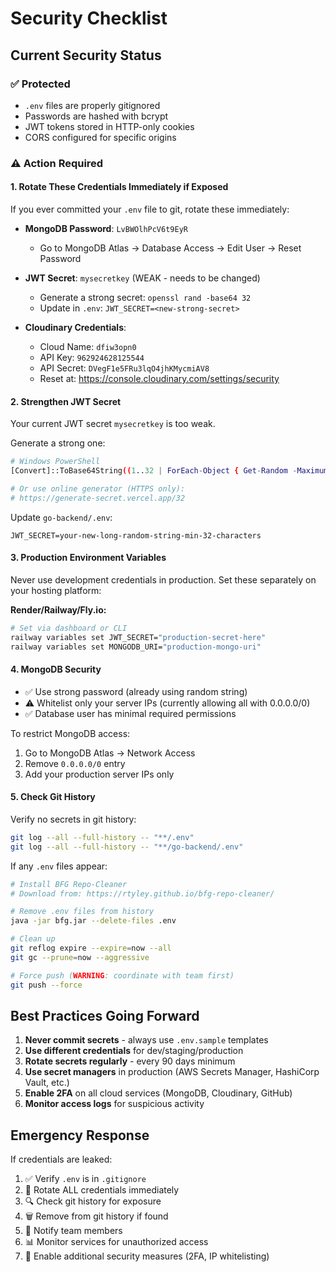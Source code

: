 # Security Checklist

## Current Security Status

### ✅ Protected
- `.env` files are properly gitignored
- Passwords are hashed with bcrypt
- JWT tokens stored in HTTP-only cookies
- CORS configured for specific origins

### ⚠️ Action Required

#### 1. Rotate These Credentials Immediately if Exposed
If you ever committed your `.env` file to git, rotate these immediately:

- **MongoDB Password**: `LvBWOlhPcV6t9EyR`
  - Go to MongoDB Atlas → Database Access → Edit User → Reset Password
  
- **JWT Secret**: `mysecretkey` (WEAK - needs to be changed)
  - Generate a strong secret: `openssl rand -base64 32`
  - Update in `.env`: `JWT_SECRET=<new-strong-secret>`
  
- **Cloudinary Credentials**: 
  - Cloud Name: `dfiw3opn0`
  - API Key: `962924628125544`
  - API Secret: `DVegF1e5FRu3lqO4jhKMycmiAV8`
  - Reset at: https://console.cloudinary.com/settings/security

#### 2. Strengthen JWT Secret
Your current JWT secret `mysecretkey` is too weak.

Generate a strong one:
```bash
# Windows PowerShell
[Convert]::ToBase64String((1..32 | ForEach-Object { Get-Random -Maximum 256 }))

# Or use online generator (HTTPS only):
# https://generate-secret.vercel.app/32
```

Update `go-backend/.env`:
```
JWT_SECRET=your-new-long-random-string-min-32-characters
```

#### 3. Production Environment Variables
Never use development credentials in production. Set these separately on your hosting platform:

**Render/Railway/Fly.io:**
```bash
# Set via dashboard or CLI
railway variables set JWT_SECRET="production-secret-here"
railway variables set MONGODB_URI="production-mongo-uri"
```

#### 4. MongoDB Security
- ✅ Use strong password (already using random string)
- ⚠️ Whitelist only your server IPs (currently allowing all with 0.0.0.0/0)
- ✅ Database user has minimal required permissions

To restrict MongoDB access:
1. Go to MongoDB Atlas → Network Access
2. Remove `0.0.0.0/0` entry
3. Add your production server IPs only

#### 5. Check Git History
Verify no secrets in git history:
```bash
git log --all --full-history -- "**/.env"
git log --all --full-history -- "**/go-backend/.env"
```

If any `.env` files appear:
```bash
# Install BFG Repo-Cleaner
# Download from: https://rtyley.github.io/bfg-repo-cleaner/

# Remove .env files from history
java -jar bfg.jar --delete-files .env

# Clean up
git reflog expire --expire=now --all
git gc --prune=now --aggressive

# Force push (WARNING: coordinate with team first)
git push --force
```

## Best Practices Going Forward

1. **Never commit secrets** - always use `.env.sample` templates
2. **Use different credentials** for dev/staging/production
3. **Rotate secrets regularly** - every 90 days minimum
4. **Use secret managers** in production (AWS Secrets Manager, HashiCorp Vault, etc.)
5. **Enable 2FA** on all cloud services (MongoDB, Cloudinary, GitHub)
6. **Monitor access logs** for suspicious activity

## Emergency Response

If credentials are leaked:
1. ✅ Verify `.env` is in `.gitignore`
2. 🔄 Rotate ALL credentials immediately
3. 🔍 Check git history for exposure
4. 🗑️ Remove from git history if found
5. 📧 Notify team members
6. 📊 Monitor services for unauthorized access
7. 🔐 Enable additional security measures (2FA, IP whitelisting)
